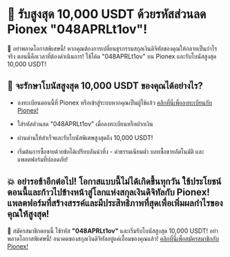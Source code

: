 <h1>🚨 รับสูงสุด 10,000 USDT ด้วยรหัสส่วนลด Pionex "048APRLt1ov"!</h1>

🚀 อย่าพลาดโอกาสพิเศษนี้! หากคุณต้องการเปลี่ยนธุรกรรมสกุลเงินดิจิทัลของคุณให้กลายเป็นกำไรจริง ตอนนี้คือเวลาที่ต้องดำเนินการ! ใช้โค้ด "048APRLt1ov" บน Pionex และรับโบนัสสูงสุด 10,000 USDT!

<h2>🔑 จะรักษาโบนัสสูงสุด 10,000 USDT ของคุณได้อย่างไร?</h2>

* ลงทะเบียนตอนนี้ที่ Pionex หรือเข้าสู่ระบบหากคุณเป็นผู้ใช้แล้ว <a href="https://www.pionex.com/signUp?r=048APRLt1ov">คลิกที่นี่เพื่อลงทะเบียนกับ Pionex!</a>

* ใส่รหัสส่วนลด "048APRLt1ov" เมื่อลงทะเบียนหรือฝากเงิน

* ผ่านด่านให้สำเร็จและรับโบนัสพิเศษสูงสุดถึง 10,000 USDT!

* เริ่มต้นการซื้อขายด้วยข้อได้เปรียบอันน่าทึ่ง - ค่าธรรมเนียมต่ำ บอทซื้อขายอัตโนมัติ และแพลตฟอร์มที่ปลอดภัย!

<h2>💥 อย่ารอช้าอีกต่อไป! โอกาสแบบนี้ไม่ได้เกิดขึ้นทุกวัน ใช้ประโยชน์ตอนนี้และก้าวไปข้างหน้าสู่โลกแห่งสกุลเงินดิจิทัลกับ Pionex! แพลตฟอร์มที่สร้างสรรค์และมีประสิทธิภาพที่สุดเพื่อเพิ่มผลกำไรของคุณให้สูงสุด!</h2>

<p>🔔 สมัครสมาชิกตอนนี้ ใช้รหัส <strong>"048APRLt1ov"</strong> และเริ่มรับโบนัสสูงสุด 10,000 USDT! อย่าพลาดโอกาสพิเศษนี้! อนาคตของสกุลเงินดิจิทัลอยู่แค่เอื้อมของคุณแล้ว! <a href="https://www.pionex.com/signUp?r=048APRLt1ov" target="_blank">คลิกที่นี่เพื่อสมัครสมาชิกกับ Pionex!</a></p>
